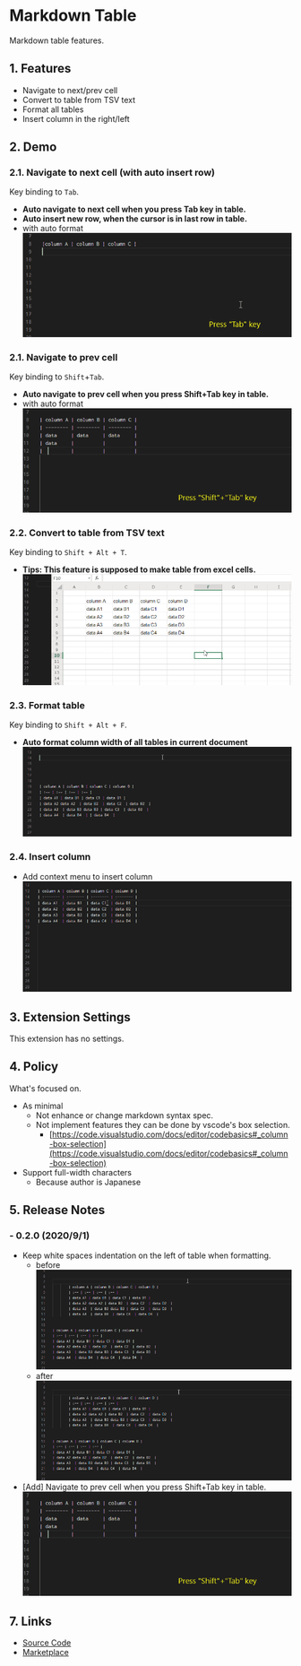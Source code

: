 # Markdown Table

Markdown table features.

## 1. Features

- Navigate to next/prev cell
- Convert to table from TSV text
- Format all tables
- Insert column in the right/left

## 2. Demo

### 2.1. Navigate to next cell (with auto insert row)

Key binding to `Tab`.

- **Auto navigate to next cell when you press Tab key in table.**
- **Auto insert new row, when the cursor is in last row in table.**
- with auto format
    ![navigate](images/navigate_next_cell.gif)

### 2.1. Navigate to prev cell

Key binding to `Shift`+`Tab`.

- **Auto navigate to prev cell when you press Shift+Tab key in table.**
- with auto format
    ![navigate_prev](images/navigate_prev_cell.gif)

### 2.2. Convert to table from TSV text

Key binding to `Shift + Alt + T`.

- **Tips: This feature is supposed to make table from excel cells.**
    ![convert](images/table_from_excel.gif)

### 2.3. Format table

Key binding to `Shift + Alt + F`.

- **Auto format column width of all tables in current document**
    ![formattable](images/format_table.gif)

### 2.4. Insert column

- Add context menu to insert column
    ![insert](images/insert.gif)

## 3. Extension Settings

This extension has no settings.

## 4. Policy

What's focused on.

- As minimal
    - Not enhance or change markdown syntax spec.
    - Not implement features they can be done by vscode's box selection.
        - [https://code.visualstudio.com/docs/editor/codebasics#_column-box-selection](https://code.visualstudio.com/docs/editor/codebasics#_column-box-selection)
- Support full-width characters
    - Because author is Japanese

## 5. Release Notes

### - 0.2.0 (2020/9/1)

- Keep white spaces indentation on the left of table when formatting.
    - before
    ![keepindent_before](images/keep_indent_before.gif)
    - after
    ![keepindent](images/keep_indent.gif)
- [Add] Navigate to prev cell when you press Shift+Tab key in table.
    ![navigate_prev](images/navigate_prev_cell.gif)

## 7. Links

- [Source Code](https://github.com/takumisoft68/vscode-markdown-table)
- [Marketplace](https://marketplace.visualstudio.com/items?itemName=TakumiI.markdowntable)
